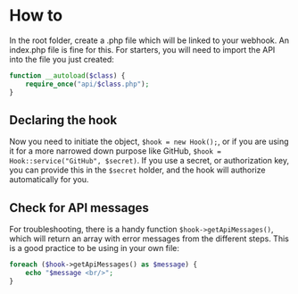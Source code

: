 # How to
In the root folder, create a .php file which will be linked to your webhook. An index.php file is fine for this. For starters, you will need to import the API into the file you just created:
```php
function __autoload($class) {
    require_once("api/$class.php");
}
```
## Declaring the hook
Now you need to initiate the object, `$hook = new Hook();`, or if you are using it for a more narrowed down purpose like GitHub, `$hook = Hook::service("GitHub", $secret)`.
If you use a secret, or authorization key, you can provide this in the `$secret` holder, and the hook will authorize automatically for you.

## Check for API messages
For troubleshooting, there is a handy function `$hook->getApiMessages()`, which will return an array with error messages from the different steps. This is a good practice to be using in your own file:
```php
foreach ($hook->getApiMessages() as $message) {
    echo "$message <br/>";
}
```
